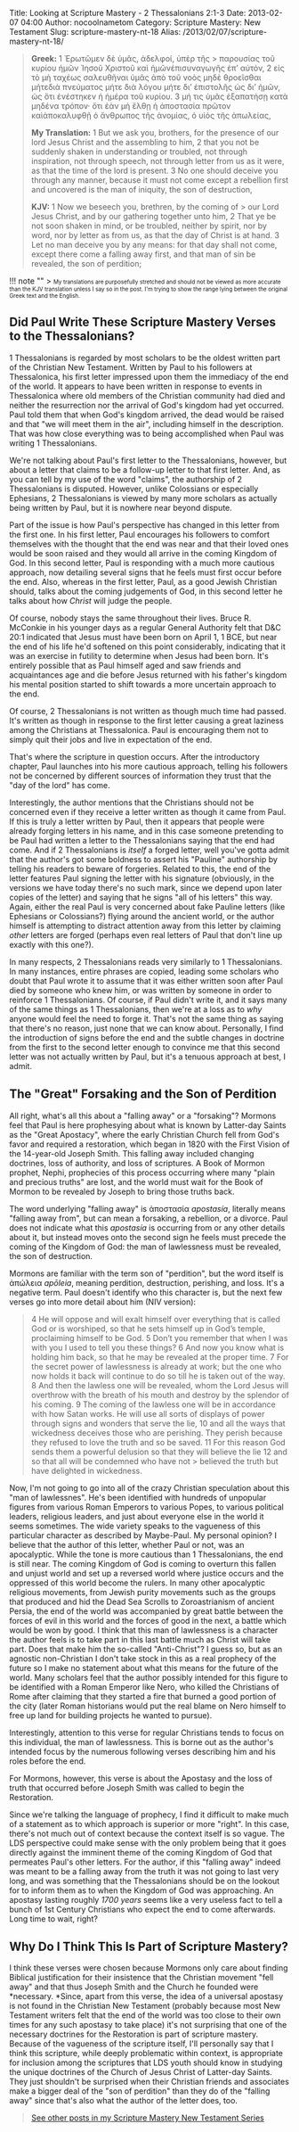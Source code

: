 Title: Looking at Scripture Mastery - 2 Thessalonians 2:1-3
Date: 2013-02-07 04:00
Author: nocoolnametom
Category: Scripture Mastery: New Testament
Slug: scripture-mastery-nt-18
Alias: /2013/02/07/scripture-mastery-nt-18/

> **Greek:**
>  <span>1</span> Ἐρωτῶμεν δὲ ὑμᾶς, ἀδελφοί, ὑπὲρ τῆς > παρουσίας τοῦ κυρίου ἡμῶν Ἰησοῦ Χριστοῦ καὶ ἡμῶνἐπισυναγωγῆς ἐπ’ αὐτόν,
>  <span>2</span> εἰς τὸ μὴ ταχέως σαλευθῆναι ὑμᾶς ἀπὸ τοῦ νοὸς μηδὲ θροεῖσθαι μήτεδιὰ πνεύματος μήτε διὰ λόγου μήτε δι’ ἐπιστολῆς ὡς δι’ ἡμῶν, ὡς ὅτι ἐνέστηκεν ἡ ἡμέρα τοῦ κυρίου.
>  <span>3</span> μή τις ὑμᾶς ἐξαπατήσῃ κατὰ μηδένα τρόπον· ὅτι ἐὰν μὴ ἔλθῃ ἡ ἀποστασία πρῶτον καὶἀποκαλυφθῇ ὁ ἄνθρωπος τῆς ἀνομίας, ὁ υἱὸς τῆς ἀπωλείας,
>
> **My Translation:**
>  <span>1</span> But we ask you, brothers, for the presence of our lord Jesus Christ and the assembling to him,
>  <span>2</span> that you not be suddenly shaken in understanding or troubled, not through inspiration, not through speech, not through letter from us as it were, as that the time of the lord is present.
>  <span>3</span> No one should deceive you through any manner, because it must not come except a rebellion first and uncovered is the man of iniquity, the son of destruction,
>
> **KJV:**
>  <span>1</span> Now we beseech you, brethren, by the coming of > our Lord Jesus Christ, and by our gathering together unto him,
>  <span>2</span> That ye be not soon shaken in mind, or be troubled, neither by spirit, nor by word, nor by letter as from us, as that the day of Christ is at hand.
>  <span>3</span> Let no man deceive you by any means: for that day shall not come, except there come a falling away first, and that man of sin be revealed, the son of perdition;

!!! note ""
     > <span style="font-size: x-small;">My translations are purposefully stretched and should not be viewed as more accurate than the KJV translation unless I say so in the post.  I'm trying to show the range lying between the original Greek text and the English.</span>

Did Paul Write These Scripture Mastery Verses to the Thessalonians?
-------------------------------------------------------------------

1 Thessalonians is regarded by most scholars to be the oldest written part of the Christian New Testament.  Written by Paul to his followers at Thessalonica, his first letter impressed upon them the immediacy of the end of the world.  It appears to have been written in response to events in Thessalonica where old members of the Christian community had died and neither the resurrection nor the arrival of God's kingdom had yet occurred.  Paul told them that when God's kingdom arrived, the dead would be raised and that "we will meet them in the air", including himself in the description.  That was how close everything was to being accomplished when Paul was writing 1 Thessalonians.

We're not talking about Paul's first letter to the Thessalonians, however, but about a letter that claims to be a follow-up letter to that first letter.  And, as you can tell by my use of the word "claims", the authorship of 2 Thessalonians is disputed.  However, unlike Colossians or especially Ephesians, 2 Thessalonians is viewed by many more scholars as actually being written by Paul, but it is nowhere near beyond dispute.

Part of the issue is how Paul's perspective has changed in this letter from the first one.  In his first letter, Paul encourages his followers to comfort themselves with the thought that the end was near and that their loved ones would be soon raised and they would all arrive in the coming Kingdom of God.  In this second letter, Paul is responding with a much more cautious approach, now detailing several signs that he feels must first occur before the end.  Also, whereas in the first letter, Paul, as a good Jewish Christian should, talks about the coming judgements of God, in this second letter he talks about how *Christ* will judge the people.

Of course, nobody stays the same throughout their lives.  Bruce R. McConkie in his younger days as a regular General Authority felt that D&C 20:1 indicated that Jesus must have been born on April 1, 1 BCE, but near the end of his life he'd softened on this point considerably, indicating that it was an exercise in futility to determine when Jesus had been born.  It's entirely possible that as Paul himself aged and saw friends and acquaintances age and die before Jesus returned with his father's kingdom his mental position started to shift towards a more uncertain approach to the end.

Of course, 2 Thessalonians is not written as though much time had passed.  It's written as though in response to the first letter causing a great laziness among the Christians at Thessalonica.  Paul is encouraging them not to simply quit their jobs and live in expectation of the end.

That's where the scripture in question occurs.  After the introductory chapter, Paul launches into his more cautious approach, telling his followers not be concerned by different sources of information they trust that the "day of the lord" has come.

Interestingly, the author mentions that the Christians should not be concerned even if they receive a letter written as though it came from Paul.  If this is truly a letter written by Paul, then it appears that people were already forging letters in his name, and in this case someone pretending to be Paul had written a letter to the Thessalonians saying that the end had come.  And if 2 Thessalonians is *itself* a forged letter, well you've gotta admit that the author's got some boldness to assert his "Pauline" authorship by telling his readers to beware of forgeries.  Related to this, the end of the letter features Paul signing the letter with his signature (obviously, in the versions we have today there's no such mark, since we depend upon later copies of the letter) and saying that he signs "all of his letters" this way.  Again, either the real Paul is very concerned about fake Pauline letters (like Ephesians or Colossians?) flying around the ancient world, or the author himself is attempting to distract attention away from this letter by claiming *other* letters are forged (perhaps even real letters of Paul that don't line up exactly with this one?).

In many respects, 2 Thessalonians reads very similarly to 1 Thessalonians.  In many instances, entire phrases are copied, leading some scholars who doubt that Paul wrote it to assume that it was either written soon after Paul died by someone who knew him, or was written by someone in order to reinforce 1 Thessalonians.  Of course, if Paul didn't write it, and it says many of the same things as 1 Thessalonians, then we're at a loss as to *why* anyone would feel the need to forge it.  That's not the same thing as saying that there's no reason, just none that we can know about.  Personally, I find the introduction of signs before the end and the subtle changes in doctrine from the first to the second letter enough to convince me that this second letter was not actually written by Paul, but it's a tenuous approach at best, I admit.

The "Great" Forsaking and the Son of Perdition
----------------------------------------------

All right, what's all this about a "falling away" or a "forsaking"?  Mormons feel that Paul is here prophesying about what is known by Latter-day Saints as the "Great Apostacy", where the early Christian Church fell from God's favor and required a restoration, which began in 1820 with the First Vision of the 14-year-old Joseph Smith.  This falling away included changing doctrines, loss of authority, and loss of scriptures.  A Book of Mormon prophet, Nephi, prophecies of this process occurring where many "plain and precious truths" are lost, and the world must wait for the Book of Mormon to be revealed by Joseph to bring those truths back.

The word underlying "falling away" is ἀποστασία *apostasía*, literally means "falling away from", but can mean a forsaking, a rebellion, or a divorce.  Paul does not indicate what this *apostasía* is occurring from or any other details about it, but instead moves onto the second sign he feels must precede the coming of the Kingdom of God: the man of lawlessness must be revealed, the son of destruction.

Mormons are familiar with the term son of "perdition", but the word itself is ἀπώλεια *apōleia*, meaning perdition, destruction, perishing, and loss.  It's a negative term.  Paul doesn't identify who this character is, but the next few verses go into more detail about him (NIV version):

>  <span>4</span> He will oppose and will exalt himself over everything that is called God or is worshiped, so that he sets himself up in God’s temple, proclaiming himself to be God.
>  <span>5</span> Don’t you remember that when I was with you I used to tell you these things?
>  <span>6</span> And now you know what is holding him back, so that he may be revealed at the proper time.
>  <span>7</span> For the secret power of lawlessness is already at work; but the one who now holds it back will continue to do so till he is taken out of the way.
>  <span>8</span> And then the lawless one will be revealed, whom the Lord Jesus will overthrow with the breath of his mouth and destroy by the splendor of his coming.
>  <span>9</span> The coming of the lawless one will be in accordance with how Satan works. He will use all sorts of displays of power through signs and wonders that serve the lie,
>  <span>10</span> and all the ways that wickedness deceives those who are perishing. They perish because they refused to love the truth and so be saved.
>  <span>11</span> For this reason God sends them a powerful delusion so that they will believe the lie
>  <span>12</span> and so that all will be condemned who have not > believed the truth but have delighted in wickedness.

Now, I'm not going to go into all of the crazy Christian speculation about this "man of lawlessnes".  He's been identified with hundreds of unpopular figures from various Roman Emperors to various Popes, to various political leaders, religious leaders, and just about everyone else in the world it seems sometimes. The wide variety speaks to the vagueness of this particular character as described by Maybe-Paul.  My personal opinion?  I believe that the author of this letter, whether Paul or not, was an apocalyptic.  While the tone is more cautious than 1 Thessalonians, the end is still near.  The coming Kingdom of God is coming to overturn this fallen and unjust world and set up a reversed world where justice occurs and the oppressed of this world become the rulers.  In many other apocalyptic religious movements, from Jewish purity movements such as the groups that produced and hid the Dead Sea Scrolls to Zoroastrianism of ancient Persia, the end of the world was accompanied by great battle between the forces of evil in this world and the forces of good in the next, a battle which would be won by good.  I think that this man of lawlessness is a character the author feels is to take part in this last battle much as Christ will take part.  Does that make him the so-called "Anti-Christ"?  I guess so, but as an agnostic non-Christian I don't take stock in this as a real prophecy of the future so I make no statement about what this means for the future of the world.  Many scholars feel that the author possibly intended for this figure to be identified with a Roman Emperor like Nero, who killed the Christians of Rome after claiming that they started a fire that burned a good portion of the city (later Roman historians would put the real blame on Nero himself to free up land for building projects he wanted to pursue).

Interestingly, attention to this verse for regular Christians tends to focus on this individual, the man of lawlessness.  This is borne out as the author's intended focus by the numerous following verses describing him and his roles before the end.

For Mormons, however, this verse is about the Apostasy and the loss of truth that occurred before Joseph Smith was called to begin the Restoration.

Since we're talking the language of prophecy, I find it difficult to make much of a statement as to which approach is superior or more "right".  In this case, there's not much out of context because the context itself is so vague.  The LDS perspective could make sense with the only problem being that it goes directly against the imminent theme of the coming Kingdom of God that permeates Paul's other letters.  For the author, if this "falling away" indeed was meant to be a falling away from the truth it was not going to last very long, and was something that the Thessalonians should be on the lookout for to inform them as to when the Kingdom of God was approaching.  An apostasy lasting roughly *1700 years* seems like a very useless fact to tell a bunch of 1st Century Christians who expect the end to come afterwards.  Long time to wait, right?

Why Do I Think This Is Part of Scripture Mastery?
-------------------------------------------------

I think these verses were chosen because Mormons only care about finding Biblical justification for their insistence that the Christian movement "fell away" and that thus Joseph Smith and the Church he founded were \*necessary. \*Since, apart from this verse, the idea of a universal apostasy is not found in the Christian New Testament (probably because most New Testament writers felt that the end of the world was too close to their own times for any such apostasy to take place) it's not surprising that one of the necessary doctrines for the Restoration is part of scripture mastery.  Because of the vagueness of the scripture itself, I'll personally say that I think this scripture, while deeply problematic within context, is appropriate for inclusion among the scriptures that LDS youth should know in studying the unique doctrines of the Church of Jesus Christ of Latter-day Saints.  They just shouldn't be surprised when their Christian friends and associates make a bigger deal of the "son of perdition" than they do of the "falling away" since that's also what the author of the letter does, too.

> [See other posts in my Scripture Mastery New Testament Series][]

[See other posts in my Scripture Mastery New Testament Series]: |filename|pages/scripture-mastery-new-testament.md "Scripture Mastery: New Testament"
